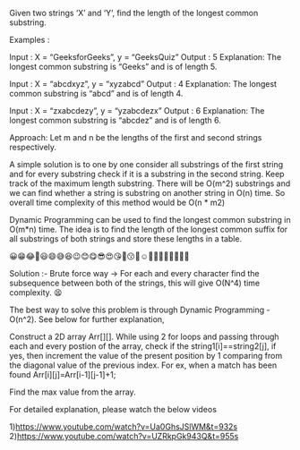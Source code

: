 Given two strings ‘X’ and ‘Y’, find the length of the longest common substring. 

Examples : 

Input : X = “GeeksforGeeks”, y = “GeeksQuiz” 
Output : 5 
Explanation:
The longest common substring is “Geeks” and is of length 5.

Input : X = “abcdxyz”, y = “xyzabcd” 
Output : 4 
Explanation:
The longest common substring is “abcd” and is of length 4.

Input : X = “zxabcdezy”, y = “yzabcdezx” 
Output : 6 
Explanation:
The longest common substring is “abcdez” and is of length 6.

Approach:
Let m and n be the lengths of the first and second strings respectively.

A simple solution is to one by one consider all substrings of the first string and for every substring check if it is a substring in the second string. Keep track of the maximum length substring. There will be O(m^2) substrings and we can find whether a string is substring on another string in O(n) time. So overall time complexity of this method would be O(n * m2)

Dynamic Programming can be used to find the longest common substring in O(m*n) time. The idea is to find the length of the longest common suffix for all substrings of both strings and store these lengths in a table. 

😀😁😂🤣😃😄😅😆😉😊😋😎😍😘🥰😗🙂☺🤔🤨😐😑😶🙄😏😜

Solution :- 
Brute force way -> For each and every character find the subsequence between both of the strings, this will give O(N^4) time complexity. 😫

The best way to solve this problem is through Dynamic Programming - O(n^2). See below for further explanation,

Construct a 2D array Arr[][]. While using 2 for loops and passing through each and every postion of the array, check if the string1[i]==string2[j], if yes, then increment the value of the present position by 1 comparing from the diagonal value of the previous index. For ex, when a match has been found Arr[i][j]=Arr[i-1][j-1]+1;

Find the max value from the array.

For detailed explanation, please watch the below videos

1)https://www.youtube.com/watch?v=Ua0GhsJSlWM&t=932s
2)https://www.youtube.com/watch?v=UZRkpGk943Q&t=955s